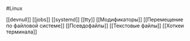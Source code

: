 #Linux

[[devnull]]
[[jobs]]
[[systemd]]
[[tty]]
[[Модификаторы]]
[[Перемещение по файловой системе]]
[[Псевдофайлы]]
[[Текстовые файлы]]
[[Хоткеи терминала]]